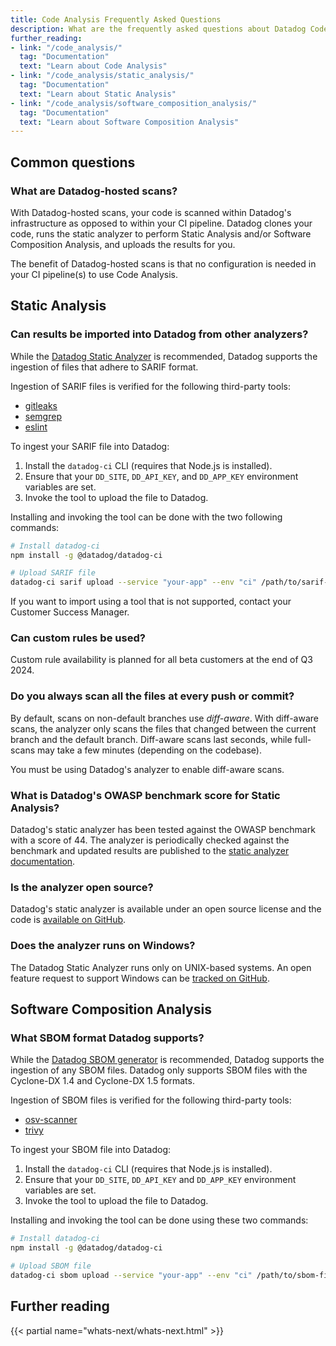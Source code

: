 ```yaml
---
title: Code Analysis Frequently Asked Questions
description: What are the frequently asked questions about Datadog Code Analysis
further_reading:
- link: "/code_analysis/"
  tag: "Documentation"
  text: "Learn about Code Analysis"
- link: "/code_analysis/static_analysis/"
  tag: "Documentation"
  text: "Learn about Static Analysis"
- link: "/code_analysis/software_composition_analysis/"
  tag: "Documentation"
  text: "Learn about Software Composition Analysis"
---
```


## Common questions

### What are Datadog-hosted scans?

With Datadog-hosted scans, your code is scanned within Datadog's infrastructure as opposed to within your CI pipeline.
Datadog clones your code, runs the static analyzer to perform Static Analysis and/or Software Composition Analysis, and uploads the results for you.


The benefit of Datadog-hosted scans is that no configuration is needed in your CI pipeline(s) to use Code Analysis.


## Static Analysis

### Can results be imported into Datadog from other analyzers?

While the [Datadog Static Analyzer][4] is recommended, Datadog supports the ingestion of files that adhere to SARIF format.

Ingestion of SARIF files is verified for the following third-party tools:

 - [gitleaks][1]
 - [semgrep][2]
 - [eslint][3]

To ingest your SARIF file into Datadog:
1. Install the `datadog-ci` CLI (requires that Node.js is installed).
2. Ensure that your `DD_SITE`, `DD_API_KEY`, and `DD_APP_KEY` environment variables are set.
3. Invoke the tool to upload the file to Datadog.

Installing and invoking the tool can be done with the two following commands:

```bash
# Install datadog-ci
npm install -g @datadog/datadog-ci

# Upload SARIF file
datadog-ci sarif upload --service "your-app" --env "ci" /path/to/sarif-file.json
```

If you want to import using a tool that is not supported, contact your Customer Success Manager.

### Can custom rules be used?

Custom rule availability is planned for all beta customers at the end of Q3 2024.

### Do you always scan all the files at every push or commit?

By default, scans on non-default branches use *diff-aware*. With diff-aware scans, the analyzer only
scans the files that changed between the current branch and the default branch. Diff-aware scans
last seconds, while full-scans may take a few minutes (depending on the codebase).

You must be using Datadog's analyzer to enable diff-aware scans.

### What is Datadog's OWASP benchmark score for Static Analysis?

Datadog's static analyzer has been tested against the OWASP benchmark with a score of 44.
The analyzer is periodically checked against the benchmark and updated results are published to the [static analyzer documentation][5].

### Is the analyzer open source?

Datadog's static analyzer is available under an open source license and the code is [available on GitHub][4].

### Does the analyzer runs on Windows?

The Datadog Static Analyzer runs only on UNIX-based systems. An open feature request to support Windows can be [tracked on GitHub](https://github.com/DataDog/datadog-static-analyzer/issues/476).

## Software Composition Analysis

### What SBOM format Datadog supports?

While the [Datadog SBOM generator][6] is recommended, Datadog supports the ingestion of any SBOM files.
Datadog only supports SBOM files with the Cyclone-DX 1.4 and Cyclone-DX 1.5 formats.

Ingestion of SBOM files is verified for the following third-party tools:

- [osv-scanner][6]
- [trivy][7]

To ingest your SBOM file into Datadog:
1. Install the `datadog-ci` CLI (requires that Node.js is installed).
2. Ensure that your `DD_SITE`, `DD_API_KEY` and `DD_APP_KEY` environment variables are set.
3. Invoke the tool to upload the file to Datadog.

Installing and invoking the tool can be done using these two commands:

```bash
# Install datadog-ci
npm install -g @datadog/datadog-ci

# Upload SBOM file
datadog-ci sbom upload --service "your-app" --env "ci" /path/to/sbom-file.json
```

## Further reading

{{< partial name="whats-next/whats-next.html" >}}

[1]: https://github.com/gitleaks/gitleaks
[2]: https://github.com/semgrep/semgrep
[3]: https://github.com/eslint/eslint
[4]: https://github.com/DataDog/datadog-static-analyzer
[5]: https://github.com/DataDog/datadog-static-analyzer/blob/main/doc/owasp-benchmark.md
[6]: https://github.com/DataDog/osv-scanner
[7]: https://github.com/aquasecurity/trivy
